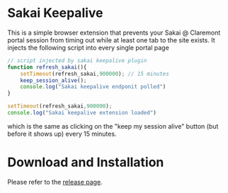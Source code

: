 # Sakai Keepalive

This is a simple browser extension that prevents your Sakai @ Claremont portal session from timing out while at least one tab to the site exists. It injects the following script into every single portal page

```js
// script injected by sakai keepalive plugin
function refresh_sakai(){
    setTimeout(refresh_sakai,900000); // 15 minutes
    keep_session_alive();
    console.log("Sakai keepalive endponit polled")
}

setTimeout(refresh_sakai,900000);
console.log("Sakai keepalive extension loaded")
```
which is the same as clicking on the "keep my session alive" button (but before it shows up) every 15 minutes. 

# Download and Installation

Please refer to the [release page](https://github.com/jeriewang/sakai-keepalive/releases/tag/v1.0.0).
